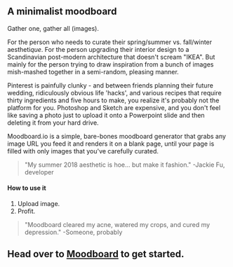 ## A minimalist moodboard ##
Gather one, gather all (images).

For the person who needs to curate their spring/summer vs. fall/winter aestheti*que*. 
For the person upgrading their interior design to a Scandinavian post-modern architecture that doesn't scream "IKEA".
But mainly for the person trying to draw inspiration from a bunch of images mish-mashed together in a semi-random, pleasing manner.

Pinterest is painfully clunky - and between friends planning their future wedding, ridiculously obvious life 'hacks', and various recipes that require thirty ingredients and five hours to make, you realize it's probably not the platform for you. 
Photoshop and Sketch are expensive, and you don't feel like saving a photo just to upload it onto a Powerpoint slide and then deleting it from your hard drive.

Moodboard.io is a simple, bare-bones moodboard generator that grabs any image URL you feed it and renders it on a blank page, until your page is filled with only images that you've carefully curated.

> "My summer 2018 aesthetic is hoe... but make it fashion." -Jackie Fu, developer

#### How to use it ####
1. Upload image.
2. Profit.

> "Moodboard cleared my acne, watered my crops, and cured my depression." -Someone, probably 

## Head over to [Moodboard](http://moodboarded.herokuapp.com) to get started. ##